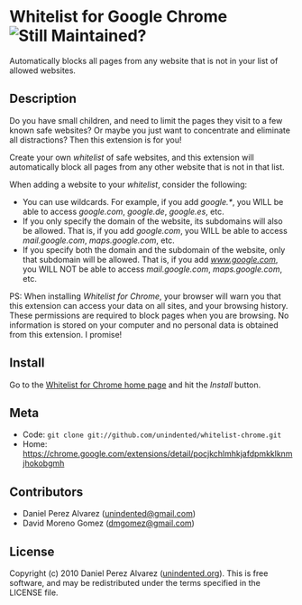 # Whitelist for Google Chrome ![Still Maintained?](http://stillmaintained.com/unindented/whitelist-chrome.png)

Automatically blocks all pages from any website that is not in your list of allowed websites.

## Description

Do you have small children, and need to limit the pages they visit to a few known safe websites? Or maybe you just want to concentrate and eliminate all distractions? Then this extension is for you!

Create your own *whitelist* of safe websites, and this extension will automatically block all pages from any other website that is not in that list.

When adding a website to your *whitelist*, consider the following:

  * You can use wildcards. For example, if you add *google.\**, you WILL be able to access *google.com*, *google.de*, *google.es*, etc.
  * If you only specify the domain of the website, its subdomains will also be allowed. That is, if you add *google.com*, you WILL be able to access *mail.google.com*, *maps.google.com*, etc.
  * If you specify both the domain and the subdomain of the website, only that subdomain will be allowed. That is, if you add *www.google.com*, you WILL NOT be able to access *mail.google.com*, *maps.google.com*, etc.

PS: When installing *Whitelist for Chrome*, your browser will warn you that this extension can access your data on all sites, and your browsing history. These permissions are required to block pages when you are browsing. No information is stored on your computer and no personal data is obtained from this extension. I promise!

## Install

Go to the [Whitelist for Chrome home page](https://chrome.google.com/extensions/detail/pocjkchlmhkjafdpmkklknmjhokobgmh) and hit the *Install* button.

## Meta

* Code: `git clone git://github.com/unindented/whitelist-chrome.git`
* Home: <https://chrome.google.com/extensions/detail/pocjkchlmhkjafdpmkklknmjhokobgmh>

## Contributors

* Daniel Perez Alvarez ([unindented@gmail.com](mailto:unindented@gmail.com))
* David Moreno Gomez ([dmgomez@gmail.com](mailto:dmgomez@gmail.com))

## License

Copyright (c) 2010 Daniel Perez Alvarez ([unindented.org](http://unindented.org/)). This is free software, and may be redistributed under the terms specified in the LICENSE file.

